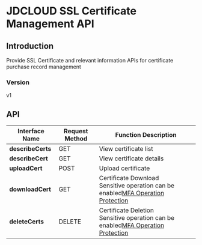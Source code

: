 # JDCLOUD SSL Certificate Management API


## Introduction
Provide SSL Certificate and relevant information APIs for certificate purchase record management


### Version
v1


## API
|Interface Name|Request Method|Function Description|
|---|---|---|
|**describeCerts**|GET|View certificate list|
|**describeCert**|GET|View certificate details|
|**uploadCert**|POST|Upload certificate|
|**downloadCert**|GET|Certificate Download<br>Sensitive operation can be enabled<a href="https://docs.jdcloud.com/en/security-operation-protection/operation-protection">MFA Operation Protection</a>|
|**deleteCerts**|DELETE|Certificate Deletion<br>Sensitive operation can be enabled<a href="https://docs.jdcloud.com/en/security-operation-protection/operation-protection">MFA Operation Protection</a>|
